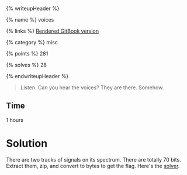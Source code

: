 {% writeupHeader %}

{% name %}
voices

{% links %}
[Rendered GitBook version](https://sasdf.cf/ctf-tasks-writeup/)

{% category %}
misc

{% points %}
281

{% solves %}
28

{% endwriteupHeader %}

> Listen. Can you hear the voices? They are there. Somehow.

## Time
1 hours

# Solution
There are two tracks of signals on its spectrum.
There are totally 70 bits.
Extract them, zip, and convert to bytes to get the flag.
Here's the [solver]([_files/extract.py]).
